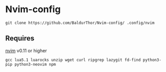 # Nvim-config

```
git clone https://github.com/BaldurThor/Nvim-config/ .config/nvim
```

## Requires

[nvim](https://github.com/neovim/neovim/blob/master/INSTALL.md#linux) v0.11 or higher

```
gcc lua5.1 luarocks unzip wget curl ripgrep lazygit fd-find python3-pip python3-neovim npm
```
